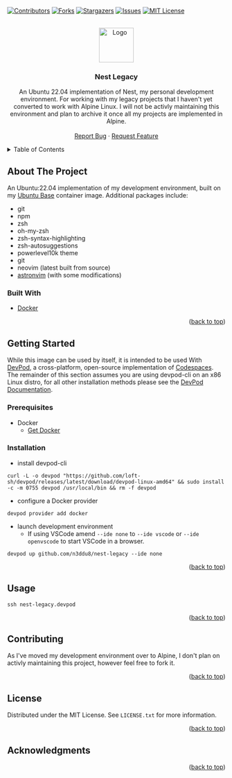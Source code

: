 <!-- Improved compatibility of back to top link: See: https://github.com/othneildrew/Best-README-Template/pull/73 -->
<a name="readme-top"></a>
<!--
*** Thanks for checking out the Best-README-Template. If you have a suggestion
*** that would make this better, please fork the repo and create a pull request
*** or simply open an issue with the tag "enhancement".
*** Don't forget to give the project a star!
*** Thanks again! Now go create something AMAZING! :D
-->



<!-- PROJECT SHIELDS -->
<!--
*** I'm using markdown "reference style" links for readability.
*** Reference links are enclosed in brackets [ ] instead of parentheses ( ).
*** See the bottom of this document for the declaration of the reference variables
*** for contributors-url, forks-url, etc. This is an optional, concise syntax you may use.
*** https://www.markdownguide.org/basic-syntax/#reference-style-links
-->
[![Contributors][contributors-shield]][contributors-url]
[![Forks][forks-shield]][forks-url]
[![Stargazers][stars-shield]][stars-url]
[![Issues][issues-shield]][issues-url]
[![MIT License][license-shield]][license-url]



<!-- PROJECT LOGO -->
<br />
<div align="center">
  <a href="https://github.com/n3ddu8/nest-legacy">
    <img src="images/logo.png" alt="Logo" width="80" height="80">
  </a>

<h3 align="center">Nest Legacy</h3>

  <p align="center">
    An Ubuntu 22.04 implementation of Nest, my personal development environment. For working with my legacy projects that I haven't yet converted to work with Alpine Linux. I will not be activly maintaining this environment and plan to archive it once all my projects are implemented in Alpine.
    <br />
    <br />
    <a href="https://github.com/n3ddu8/nest-legacy/issues/new?labels=bug&template=bug-report---.md">Report Bug</a>
    ·
    <a href="https://github.com/n3ddu8/nest-legacy/issues/new?labels=enhancement&template=feature-request---.md">Request Feature</a>
  </p>
</div>



<!-- TABLE OF CONTENTS -->
<details>
  <summary>Table of Contents</summary>
  <ol>
    <li>
      <a href="#about-the-project">About The Project</a>
      <ul>
        <li><a href="#built-with">Built With</a></li>
      </ul>
    </li>
    <li>
      <a href="#getting-started">Getting Started</a>
      <ul>
        <li><a href="#prerequisites">Prerequisites</a></li>
        <li><a href="#installation">Installation</a></li>
      </ul>
    </li>
    <li><a href="#usage">Usage</a></li>
    <li><a href="#contributing">Contributing</a></li>
    <li><a href="#license">License</a></li>
    <li><a href="#acknowledgments">Acknowledgments</a></li>
  </ol>
</details>



<!-- ABOUT THE PROJECT -->
## About The Project

An Ubuntu:22.04 implementation of my development environment, built on my [Ubuntu Base](ubuntu-base) container image. Additional packages include:
* git
* npm
* zsh
* oh-my-zsh
* zsh-syntax-highlighting
* zsh-autosuggestions
* powerlevel10k theme
* git
* neovim (latest built from source)
* [astronvim](astronvim) (with some modifications)

### Built With

* [Docker](https://www.docker.com/)

<p align="right">(<a href="#readme-top">back to top</a>)</p>



<!-- GETTING STARTED -->
## Getting Started

While this image can be used by itself, it is intended to be used With [DevPod](devpod), a cross-platform, open-source implementation of [Codespaces](codespaces). The remainder of this section assumes you are using devpod-cli on an x86 Linux distro, for all other installation methods please see the [DevPod Documentation](devpod-docs).

### Prerequisites

* Docker
  * [Get Docker](https://docs.docker.com/get-docker/)

### Installation

* install devpod-cli
```shell
curl -L -o devpod "https://github.com/loft-sh/devpod/releases/latest/download/devpod-linux-amd64" && sudo install -c -m 0755 devpod /usr/local/bin && rm -f devpod
```

* configure a Docker provider
```shell
devpod provider add docker
```

* launch development environment
  * If using VSCode amend `--ide none` to `--ide vscode` or `--ide openvscode` to start VSCode in a browser.
```shell
devpod up github.com/n3ddu8/nest-legacy --ide none
```

<p align="right">(<a href="#readme-top">back to top</a>)</p>


<!-- USAGE EXAMPLES -->
## Usage

```shell
ssh nest-legacy.devpod
```

<p align="right">(<a href="#readme-top">back to top</a>)</p>



<!-- CONTRIBUTING -->
## Contributing

As I've moved my development environment over to Alpine, I don't plan on activly maintaining this project, however feel free to fork it.

<p align="right">(<a href="#readme-top">back to top</a>)</p>



<!-- LICENSE -->
## License

Distributed under the MIT License. See `LICENSE.txt` for more information.

<p align="right">(<a href="#readme-top">back to top</a>)</p>



<!-- ACKNOWLEDGMENTS -->
## Acknowledgments



<p align="right">(<a href="#readme-top">back to top</a>)</p>



<!-- MARKDOWN LINKS & IMAGES -->
<!-- https://www.markdownguide.org/basic-syntax/#reference-style-links -->
[contributors-shield]: https://img.shields.io/github/contributors/n3ddu8/nest-legacy.svg?style=for-the-badge
[contributors-url]: https://github.com/n3ddu8/nest-legacy/graphs/contributors
[forks-shield]: https://img.shields.io/github/forks/n3ddu8/nest-legacy.svg?style=for-the-badge
[forks-url]: https://github.com/n3ddu8/nest-legacy/network/members
[stars-shield]: https://img.shields.io/github/stars/n3ddu8/nest-legacy.svg?style=for-the-badge
[stars-url]: https://github.com/n3ddu8/nest-legacy/stargazers
[issues-shield]: https://img.shields.io/github/issues/n3ddu8/nest-legacy.svg?style=for-the-badge
[issues-url]: https://github.com/n3ddu8/nest-legacy/issues
[license-shield]: https://img.shields.io/github/license/n3ddu8/nest-legacy.svg?style=for-the-badge
[license-url]: https://github.com/n3ddu8/nest-legacy/blob/master/LICENSE.txt
[ubuntu-base]: https://github.com/n3ddu8/ubuntu-base
[astronvim]: https://astronvim.com/
[devpod]: https://devpod.sh/
[devpod-docs]: https://devpod.sh/docs/what-is-devpod
[codespaces]: https://github.com/features/codespaces
